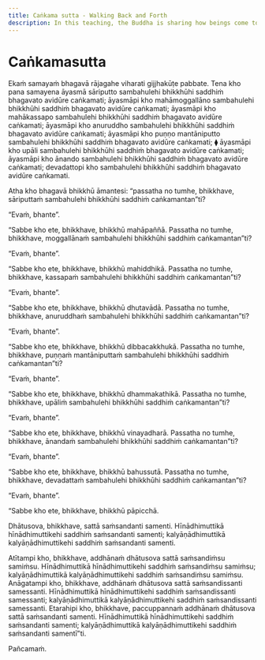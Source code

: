 ```yaml
---
title: Caṅkama sutta - Walking Back and Forth
description: In this teaching, the Buddha is sharing how beings come together and associate based on shared qualities and traits.
---
```


# Caṅkamasutta

Ekaṁ samayaṁ bhagavā rājagahe viharati gijjhakūṭe pabbate. Tena kho pana samayena āyasmā sāriputto sambahulehi bhikkhūhi saddhiṁ bhagavato avidūre caṅkamati; āyasmāpi kho mahāmoggallāno sambahulehi bhikkhūhi saddhiṁ bhagavato avidūre caṅkamati; āyasmāpi kho mahākassapo sambahulehi bhikkhūhi saddhiṁ bhagavato avidūre caṅkamati; āyasmāpi kho anuruddho sambahulehi bhikkhūhi saddhiṁ bhagavato avidūre caṅkamati; āyasmāpi kho puṇṇo mantāniputto sambahulehi bhikkhūhi saddhiṁ bhagavato avidūre caṅkamati; ⧫ āyasmāpi kho upāli sambahulehi bhikkhūhi saddhiṁ bhagavato avidūre caṅkamati; āyasmāpi kho ānando sambahulehi bhikkhūhi saddhiṁ bhagavato avidūre caṅkamati; devadattopi kho sambahulehi bhikkhūhi saddhiṁ bhagavato avidūre caṅkamati.

Atha kho bhagavā bhikkhū āmantesi: “passatha no tumhe, bhikkhave, sāriputtaṁ sambahulehi bhikkhūhi saddhiṁ caṅkamantan”ti?

“Evaṁ, bhante”.

“Sabbe kho ete, bhikkhave, bhikkhū mahāpaññā. Passatha no tumhe, bhikkhave, moggallānaṁ sambahulehi bhikkhūhi saddhiṁ caṅkamantan”ti?

“Evaṁ, bhante”.

“Sabbe kho ete, bhikkhave, bhikkhū mahiddhikā. Passatha no tumhe, bhikkhave, kassapaṁ sambahulehi bhikkhūhi saddhiṁ caṅkamantan”ti?

“Evaṁ, bhante”.

“Sabbe kho ete, bhikkhave, bhikkhū dhutavādā. Passatha no tumhe, bhikkhave, anuruddhaṁ sambahulehi bhikkhūhi saddhiṁ caṅkamantan”ti?

“Evaṁ, bhante”.

“Sabbe kho ete, bhikkhave, bhikkhū dibbacakkhukā. Passatha no tumhe, bhikkhave, puṇṇaṁ mantāniputtaṁ sambahulehi bhikkhūhi saddhiṁ caṅkamantan”ti?

“Evaṁ, bhante”.

“Sabbe kho ete, bhikkhave, bhikkhū dhammakathikā. Passatha no tumhe, bhikkhave, upāliṁ sambahulehi bhikkhūhi saddhiṁ caṅkamantan”ti?

“Evaṁ, bhante”.

“Sabbe kho ete, bhikkhave, bhikkhū vinayadharā. Passatha no tumhe, bhikkhave, ānandaṁ sambahulehi bhikkhūhi saddhiṁ caṅkamantan”ti?

“Evaṁ, bhante”.

“Sabbe kho ete, bhikkhave, bhikkhū bahussutā. Passatha no tumhe, bhikkhave, devadattaṁ sambahulehi bhikkhūhi saddhiṁ caṅkamantan”ti?

“Evaṁ, bhante”.

“Sabbe kho ete, bhikkhave, bhikkhū pāpicchā.

Dhātusova, bhikkhave, sattā saṁsandanti samenti. Hīnādhimuttikā hīnādhimuttikehi saddhiṁ saṁsandanti samenti; kalyāṇādhimuttikā kalyāṇādhimuttikehi saddhiṁ saṁsandanti samenti.

Atītampi kho, bhikkhave, addhānaṁ dhātusova sattā saṁsandiṁsu samiṁsu. Hīnādhimuttikā hīnādhimuttikehi saddhiṁ saṁsandiṁsu samiṁsu; kalyāṇādhimuttikā kalyāṇādhimuttikehi saddhiṁ saṁsandiṁsu samiṁsu. Anāgatampi kho, bhikkhave, addhānaṁ dhātusova sattā saṁsandissanti samessanti. Hīnādhimuttikā hīnādhimuttikehi saddhiṁ saṁsandissanti samessanti; kalyāṇādhimuttikā kalyāṇādhimuttikehi saddhiṁ saṁsandissanti samessanti. Etarahipi kho, bhikkhave, paccuppannaṁ addhānaṁ dhātusova sattā saṁsandanti samenti. Hīnādhimuttikā hīnādhimuttikehi saddhiṁ saṁsandanti samenti; kalyāṇādhimuttikā kalyāṇādhimuttikehi saddhiṁ saṁsandanti samentī”ti.

Pañcamaṁ.